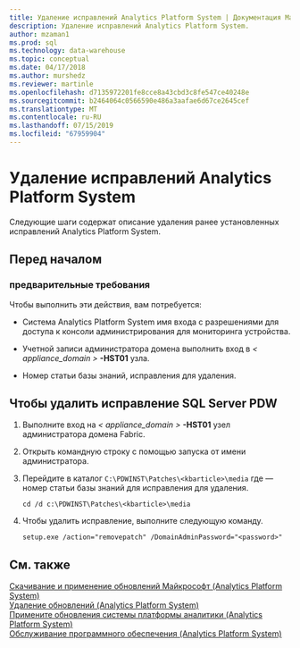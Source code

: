 ```yaml
---
title: Удаление исправлений Analytics Platform System | Документация Майкрософт
description: Удаление исправлений Analytics Platform System.
author: mzaman1
ms.prod: sql
ms.technology: data-warehouse
ms.topic: conceptual
ms.date: 04/17/2018
ms.author: murshedz
ms.reviewer: martinle
ms.openlocfilehash: d7135972201fe8cce8a43cbd3c8fe547ce40248e
ms.sourcegitcommit: b2464064c0566590e486a3aafae6d67ce2645cef
ms.translationtype: MT
ms.contentlocale: ru-RU
ms.lasthandoff: 07/15/2019
ms.locfileid: "67959904"
---
```

# <a name="uninstall-analytics-platform-system-hotfixes"></a>Удаление исправлений Analytics Platform System 
Следующие шаги содержат описание удаления ранее установленных исправлений Analytics Platform System.  
  
## <a name="before-you-begin"></a>Перед началом  
  
### <a name="prerequisites"></a>предварительные требования  
Чтобы выполнить эти действия, вам потребуется:  
  
-   Система Analytics Platform System имя входа с разрешениями для доступа к консоли администрирования для мониторинга устройства.  
  
-   Учетной записи администратора домена выполнить вход в <em>< appliance_domain ></em> **-HST01** узла.  
  
-   Номер статьи базы знаний, исправления для удаления.  
  
## <a name="HowToUninstallPDW"></a>Чтобы удалить исправление SQL Server PDW  
  
1.  Выполните вход на <em>< appliance_domain ></em> **-HST01** узел администратора домена Fabric.  
  
2.  Открыть командную строку с помощью запуска от имени администратора.  
  
3.  Перейдите в каталог `C:\PDWINST\Patches\<kbarticle>\media` где *<kbarticle>* — номер статьи базы знаний для исправления для удаления.  
  
    ```  
    cd /d c:\PDWINST\Patches\<kbarticle>\media  
    ```  
  
4.  Чтобы удалить исправление, выполните следующую команду.  
  
    ```  
    setup.exe /action="removepatch" /DomainAdminPassword="<password>"  
    ```  
  
## <a name="see-also"></a>См. также  
[Скачивание и применение обновлений Майкрософт &#40;Analytics Platform System&#41;](download-and-apply-microsoft-updates.md)  
[Удаление обновлений &#40;Analytics Platform System&#41;](uninstall-microsoft-updates.md)  
[Примените обновления системы платформы аналитики &#40;Analytics Platform System&#41;](apply-analytics-platform-system-hotfixes.md)  
[Обслуживание программного обеспечения &#40;Analytics Platform System&#41;](software-servicing.md)  
  

